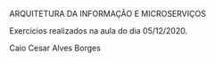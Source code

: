 ARQUITETURA DA INFORMAÇÃO E MICROSERVIÇOS

Exercícios realizados na aula do dia 05/12/2020.

Caio Cesar Alves Borges